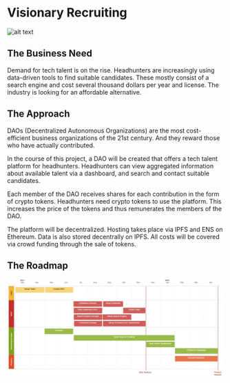# Visionary Recruiting
![alt text](https://images.pexels.com/photos/3183153/pexels-photo-3183153.jpeg?auto=compress&cs=tinysrgb&dpr=2&h=650&w=940)
## The Business Need
Demand for tech talent is on the rise. Headhunters are increasingly using data-driven tools to find suitable candidates. These mostly consist of a search engine and cost several thousand dollars per year and license. The industry is looking for an affordable alternative.

## The Approach
DAOs (Decentralized Autonomous Organizations) are the most cost-efficient business organizations of the 21st century. And they reward those who have actually contributed. 

In the course of this project, a DAO will be created that offers a tech talent platform for headhunters. Headhunters can view aggregated information about available talent via a dashboard, and search and contact suitable candidates.

Each member of the DAO receives shares for each contribution in the form of crypto tokens. Headhunters need crypto tokens to use the platform. This increases the price of the tokens and thus remunerates the members of the DAO.

The platform will be decentralized. Hosting takes place via IPFS and ENS on Ethereum. Data is also stored decentrally on IPFS. All costs will be covered via crowd funding through the sale of tokens.

## The Roadmap
![alt text](https://github.com/DecryptBusiness/visionary-recruiting//blob/main/img/Roadmap.jpeg?raw=true)
 
